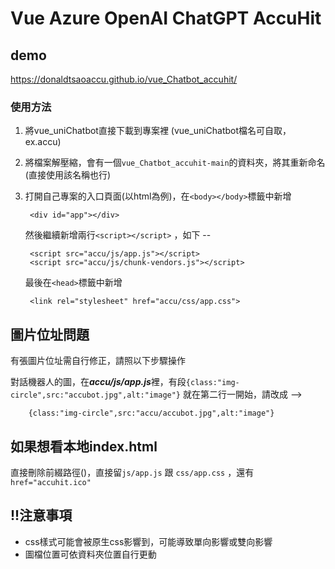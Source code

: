 # Vue Azure OpenAI ChatGPT AccuHit

## demo
https://donaldtsaoaccu.github.io/vue_Chatbot_accuhit/

### 使用方法

1. 將vue_uniChatbot直接下載到專案裡 (vue_uniChatbot檔名可自取，ex.accu)
2. 將檔案解壓縮，會有一個`vue_Chatbot_accuhit-main`的資料夾，將其重新命名(直接使用該名稱也行)
3. 打開自己專案的入口頁面(以html為例)，在`<body></body>`標籤中新增 
    
        <div id="app"></div>

    然後繼續新增兩行`<script></script>` ，如下 --

        <script src="accu/js/app.js"></script>
        <script src="accu/js/chunk-vendors.js"></script>
    
    最後在`<head>`標籤中新增
       
        <link rel="stylesheet" href="accu/css/app.css">

## 圖片位址問題

 有張圖片位址需自行修正，請照以下步驟操作

對話機器人的圖，在***accu/js/app.js***裡，有段`{class:"img-circle",src:"accubot.jpg",alt:"image"}` 就在第二行一開始，請改成 -->
       
        {class:"img-circle",src:"accu/accubot.jpg",alt:"image"}

## 如果想看本地index.html

直接刪除前綴路徑()，直接留`js/app.js` 跟 `css/app.css` ，還有`href="accuhit.ico"`



## !!注意事項


 - css樣式可能會被原生css影響到，可能導致單向影響或雙向影響
 - 圖檔位置可依資料夾位置自行更動
   


